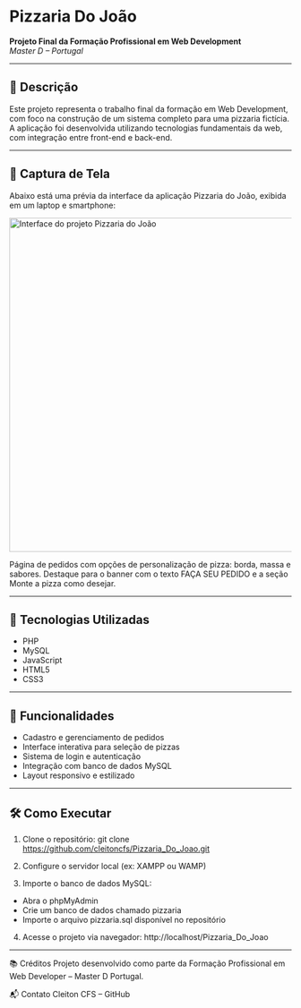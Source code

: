 # Pizzaria Do João

**Projeto Final da Formação Profissional em Web Development**  
*Master D – Portugal*

---

## 🧾 Descrição

Este projeto representa o trabalho final da formação em Web Development, com foco na construção de um sistema completo para uma pizzaria fictícia. A aplicação foi desenvolvida utilizando tecnologias fundamentais da web, com integração entre front-end e back-end.

---

## 📸 Captura de Tela
Abaixo está uma prévia da interface da aplicação Pizzaria do João, exibida em um laptop e smartphone:

<img width="1237" height="597" alt="Interface do projeto Pizzaria do João" src="https://github.com/user-attachments/assets/29404d27-53cf-4d6c-a270-c3afec2bb720" />

Página de pedidos com opções de personalização de pizza: borda, massa e sabores. Destaque para o banner com o texto FAÇA SEU PEDIDO e a seção Monte a pizza como desejar.

---

## 🚀 Tecnologias Utilizadas

- PHP
- MySQL
- JavaScript
- HTML5
- CSS3

---

## 📌 Funcionalidades

- Cadastro e gerenciamento de pedidos
- Interface interativa para seleção de pizzas
- Sistema de login e autenticação
- Integração com banco de dados MySQL
- Layout responsivo e estilizado

---

## 🛠️ Como Executar

1. Clone o repositório:
   git clone https://github.com/cleitoncfs/Pizzaria_Do_Joao.git
   
2. Configure o servidor local (ex: XAMPP ou WAMP)

3. Importe o banco de dados MySQL:
  - Abra o phpMyAdmin
  - Crie um banco de dados chamado pizzaria
  - Importe o arquivo pizzaria.sql disponível no repositório

4. Acesse o projeto via navegador:
   http://localhost/Pizzaria_Do_Joao

---

📚 Créditos
Projeto desenvolvido como parte da Formação Profissional em Web Developer – Master D Portugal.

📬 Contato
Cleiton CFS – GitHub





